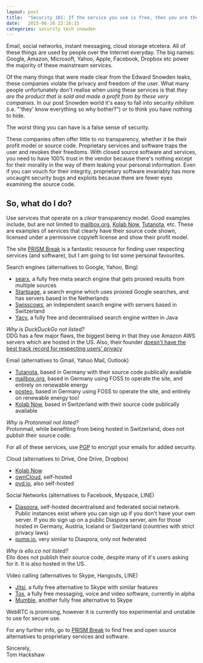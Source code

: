 ```yaml
---
layout: post
title:  "Security 101: If the service you use is free, then you are the product"
date:   2015-06-16 22:16:15
categories: security tech snowden
---
```


Email, social networks, instant messaging, cloud storage etcetera. All of these things are used by people over the Internet everyday. 
The big names: Google, Amazon, Microsoft, Yahoo, Apple, Facebook, Dropbox etc power the majority of these mainstream services.

Of the many things that were made clear from the Edward Snowden leaks, these companies violate the privacy and freedom of the user. What many people unfortunately don't realise when using these services is that _*they are the product that is sold and made a profit from by these very companies*_. In our post Snowden world it's easy to fall into security nihilism (i.e. "'they' know everything so why bother?") or to think you have nothing to hide.

The worst thing you can have is a false sense of security.

These companies often offer little to no transparency, whether it be their profit model or source code. Proprietary services and software traps the user and revokes their freedoms. With closed source software and services, you need to have 100% trust in the vendor because there's nothing except for their morality in the way of them leaking your personal information. Even if you can vouch for their integrity, proprietary software invariably has more uncaught security bugs and exploits because there are fewer eyes examining the source code.

## So, what do I do?

Use services that operate on a _clear_ transparency model. Good examples include, but are not limited to [mailbox.org][mb], [Kolab Now][kl], [Tutanota][tu], etc. These are examples of services that clearly have their source code shown, licensed under a permissive copyleft license and show their profit model.

The site [PRISM Break][pb] is a fantastic resource for finding user respecting services (and software), but I am going to list some personal favourites.

Search engines (alternatives to Google, Yahoo, Bing)

- [searx][searx], a fully free meta search engine that gets proxied results from multiple sources
- [Startpage][sp], a search engine which uses proxied Google searches, and has servers based in the Netherlands
- [Swisscows][sc], an independent search engine with servers based in Switzerland
- [Yacy][yc], a fully free and decentralised search engine written in Java

_Why is DuckDuckGo not listed?_
<br>
DDG has a few major flaws, the biggest being in that they use Amazon AWS servers which are hosted in the US. Also, their founder [doesn't have the best track record for respecting users' privacy][ddg]

Email (alternatives to Gmail, Yahoo Mail, Outlook)

- [Tutanota][tu], based in Germany with their source code publically available
- [mailbox.org][mb], based in Germany using FOSS to operate the site, and entirely on renewable energy
- [posteo][post], based in Germany using FOSS to operate the site, and entirely on renewable energy too!
- [Kolab Now][kl], based in Switzerland with their source code publically available

_Why is Protonmail not listed?_
<br>
Protonmail, while benefiting from being hosted in Switzerland, does not publish their source code.

For all of these services, use [PGP][PGP] to encrypt your emails for added security.

Cloud (alternatives to Drive, One Drive, Dropbox)

- [Kolab Now][kl]
- [ownCloud][oc], self-hosted 
- [pyd.io][pd], also self-hosted

Social Networks (alternatives to Facebook, Myspace, LINE)

- [Diaspora][dias], self-hosted decentralised and federated social network. Public instances exist where you can sign up if you don't have your own server. If you do sign up on a public Diaspora server, aim for those hosted in Germany, Austria, Iceland or Switzerland (countries with strict privacy laws)
- [pump.io][pump], very similar to Diaspora, only not federated

_Why is ello.co not listed?_
<br>
Ello does not publish their source code, despite many of it's users asking for it. It is also hosted in the US.

Video calling (alternatives to Skype, Hangouts, LINE)

- [Jitsi][jit], a fully free alternative to Skype with similar features
- [Tox][tox], a fully free messaging, voice and video software, currently in alpha
- [Mumble][mub], another fully free alternative to Skype

WebRTC is promising, however it is currently too experimental and unstable to use for secure use.

For any further info, go to [PRISM Break][pb] to find free and open source alternatives to proprietary services and software.



Sincerely,
<br>
Tom Hackshaw

[mb]: mailbox.org
[kl]: kolabnow.com
[tu]: tutanota.de
[pb]: prism-break.org
[searx]: searx.me
[sp]: eu.startpage.com
[sc]: swisscows.ch
[yc]: yacy.net
[ddg]: https://en.wikipedia.org/wiki/DuckDuckGo
[PGP]: https://emailselfdefense.fsf.org/en/
[post]: posteo.de
[oc]: owncloud.org
[pd]: pyd.io
[dias]: https://diasporafoundation.org/
[pump]: pump.io
[jit]: jitsi.org
[tox]: tox.im
[mub]: mumble.info

